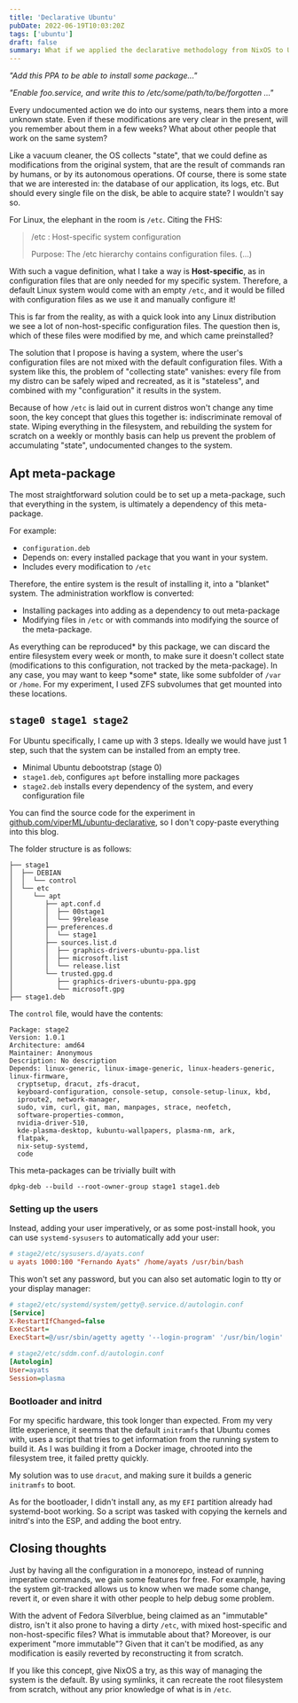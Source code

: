 ```yaml
---
title: 'Declarative Ubuntu'
pubDate: 2022-06-19T10:03:20Z
tags: ['ubuntu']
draft: false
summary: What if we applied the declarative methodology from NixOS to Ubuntu?
---
```



_"Add this PPA to be able to install some package..."_

_"Enable foo.service, and write this to /etc/some/path/to/be/forgotten ..."_

Every undocumented action we do into our systems, nears them into a more unknown state. Even if these modifications are very clear in the present, will you remember about them in a few weeks? What about other people that work on the same system?

Like a vacuum cleaner, the OS collects "state", that we could define as modifications from the original system, that are the result of commands ran by humans, or by its autonomous operations. Of course, there is some state that we are interested in: the database of our application, its logs, etc. But should every single file on the disk, be able to acquire state? I wouldn't say so.

For Linux, the elephant in the room is `/etc`. Citing the FHS:

> /etc : Host-specific system configuration
>
> Purpose: The /etc hierarchy contains configuration files. (...)

With such a vague definition, what I take a way is **Host-specific**, as in configuration files that are only needed for my specific system. Therefore, a default Linux system would come with an empty `/etc`, and it would be filled with configuration files as we use it and manually configure it!

This is far from the reality, as with a quick look into any Linux distribution we see a lot of non-host-specific configuration files. The question then is, which of these files were modified by me, and which came preinstalled?

The solution that I propose is having a system, where the user's configuration files are not mixed with the default configuration files. With a system like this, the problem of "collecting state" vanishes: every file from my distro can be safely wiped and recreated, as it is "stateless", and combined with my "configuration" it results in the system.

Because of how `/etc` is laid out in current distros won't change any time soon, the key concept that glues this together is: indiscriminate removal of state. Wiping everything in the filesystem, and rebuilding the system for scratch on a weekly or monthly basis can help us prevent the problem of accumulating "state", undocumented changes to the system.

## Apt meta-package

The most straightforward solution could be to set up a meta-package, such that everything in the system, is ultimately a dependency of this meta-package.

For example:

- `configuration.deb`
- Depends on: every installed package that you want in your system.
- Includes every modification to `/etc`

Therefore, the entire system is the result of installing it, into a "blanket" system. The administration workflow is converted:

- Installing packages into adding as a dependency to out meta-package
- Modifying files in `/etc` or with commands into modifying the source of the meta-package.

As everything can be reproduced* by this package, we can discard the entire filesystem every week or month, to make sure it doesn't collect state (modifications to this configuration, not tracked by the meta-package). In any case, you may want to keep *some\* state, like some subfolder of `/var` or `/home`. For my experiment, I used ZFS subvolumes that get mounted into these locations.

## `stage0 stage1 stage2`

For Ubuntu specifically, I came up with 3 steps. Ideally we would have just 1 step, such that the system can be installed from an empty tree.

- Minimal Ubuntu debootstrap (stage 0)
- `stage1.deb`, configures `apt` before installing more packages
- `stage2.deb` installs every dependency of the system, and every configuration file

You can find the source code for the experiment in [github.com/viperML/ubuntu-declarative](https://github.com/viperML/ubuntu-declarative), so I don't copy-paste everything into this blog.

The folder structure is as follows:

```
├── stage1
│  ├── DEBIAN
│  │  └── control
│  └── etc
│     └── apt
│        ├── apt.conf.d
│        │  ├── 00stage1
│        │  └── 99release
│        ├── preferences.d
│        │  └── stage1
│        ├── sources.list.d
│        │  ├── graphics-drivers-ubuntu-ppa.list
│        │  ├── microsoft.list
│        │  └── release.list
│        └── trusted.gpg.d
│           ├── graphics-drivers-ubuntu-ppa.gpg
│           └── microsoft.gpg
├── stage1.deb
```

The `control` file, would have the contents:

```
Package: stage2
Version: 1.0.1
Architecture: amd64
Maintainer: Anonymous
Description: No description
Depends: linux-generic, linux-image-generic, linux-headers-generic, linux-firmware,
  cryptsetup, dracut, zfs-dracut,
  keyboard-configuration, console-setup, console-setup-linux, kbd,
  iproute2, network-manager,
  sudo, vim, curl, git, man, manpages, strace, neofetch,
  software-properties-common,
  nvidia-driver-510,
  kde-plasma-desktop, kubuntu-wallpapers, plasma-nm, ark,
  flatpak,
  nix-setup-systemd,
  code
```

This meta-packages can be trivially built with

```
dpkg-deb --build --root-owner-group stage1 stage1.deb
```

### Setting up the users

Instead, adding your user imperatively, or as some post-install hook, you can use `systemd-sysusers` to automatically add your user:

```ini
# stage2/etc/sysusers.d/ayats.conf
u ayats 1000:100 "Fernando Ayats" /home/ayats /usr/bin/bash
```

This won't set any password, but you can also set automatic login to tty or your display manager:

```ini
# stage2/etc/systemd/system/getty@.service.d/autologin.conf
[Service]
X-RestartIfChanged=false
ExecStart=
ExecStart=@/usr/sbin/agetty agetty '--login-program' '/usr/bin/login' '--autologin' 'ayats' --noclear --keep-baud %I 115200,38400,9600 $TERM
```

```ini
# stage2/etc/sddm.conf.d/autologin.conf
[Autologin]
User=ayats
Session=plasma
```

### Bootloader and initrd

For my specific hardware, this took longer than expected. From my very little experience, it seems that the default `initramfs` that Ubuntu comes with, uses a script that tries to get information from the running system to build it. As I was building it from a Docker image, chrooted into the filesystem tree, it failed pretty quickly.

My solution was to use `dracut`, and making sure it builds a generic `initramfs` to boot.

As for the bootloader, I didn't install any, as my `EFI` partition already had systemd-boot working. So a script was tasked with copying the kernels and initrd's into the ESP, and adding the boot entry.

## Closing thoughts

Just by having all the configuration in a monorepo, instead of running imperative commands, we gain some features for free. For example, having the system git-tracked allows us to know when we made some change, revert it, or even share it with other people to help debug some problem.

With the advent of Fedora Silverblue, being claimed as an "immutable" distro, isn't it also prone to having a dirty `/etc`, with mixed host-specific and non-host-specific files? What is immutable about that? Moreover, is our experiment "more immutable"? Given that it can't be modified, as any modification is easily reverted by reconstructing it from scratch.

If you like this concept, give NixOS a try, as this way of managing the system is the default. By using symlinks, it can recreate the root filesystem from scratch, without any prior knowledge of what is in `/etc`.
